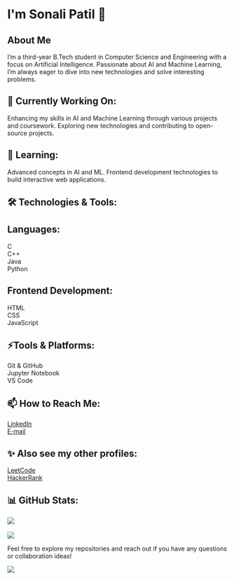 <!--
**Sonali2314/Sonali2314** is a ✨ _special_ ✨ repository because its `README.md` (this file) appears on your GitHub profile.

Here are some ideas to get you started:

- 🔭 I’m currently working on ...
- 🌱 I’m currently learning ...
- 👯 I’m looking to collaborate on ...
- 🤔 I’m looking for help with ...
- 💬 Ask me about ...
- 📫 How to reach me: ...
- 😄 Pronouns: ...
- ⚡ Fun fact: ...
-->
# I'm Sonali Patil 👋
## About Me
I’m a third-year B.Tech student in Computer Science and Engineering with a focus on Artificial Intelligence. Passionate about AI and Machine Learning, I’m always eager to dive into new technologies and solve interesting problems.

## 🔭 Currently Working On:
Enhancing my skills in AI and Machine Learning through various projects and coursework.
Exploring new technologies and contributing to open-source projects.

## 🌱 Learning:
Advanced concepts in AI and ML.
Frontend development technologies to build interactive web applications.

## 🛠️ Technologies & Tools:

## Languages:
C<br/>
C++<br/>
Java<br/>
Python

## Frontend Development:
HTML<br/>
CSS<br/>
JavaScript

## ⚡Tools & Platforms:
Git & GitHub<br/>
Jupyter Notebook<br/>
VS Code

## 📫 How to Reach Me:
[LinkedIn](https://www.linkedin.com/in/sonali-patil-662388257?utm_source=share&utm_campaign=share_via&utm_content=profile&utm_medium=android_app)<br/>
[E-mail](sonaligolden23@gmail.com)

## ✨ Also see my other profiles:
[LeetCode](https://leetcode.com/u/sonaligolden23/)<br/>
[HackerRank](https://www.hackerrank.com/profile/sonaligolden23)

## 📊 GitHub Stats:
![](https://github-readme-streak-stats.herokuapp.com/?user=Sonali2314&theme=dark&hide_border=false)<br/><br/>
![](https://github-readme-stats.vercel.app/api/top-langs/?username=Sonali2314&theme=dark&hide_border=false&include_all_commits=false&count_private=false&layout=compact)<br/>
<!--SPRX77-->


<!---📂 Some of My Projects:
Project Name: A brief description of what this project does and the technologies used.
Another Project Name: A brief description of what this project does and the technologies used.
-->
Feel free to explore my repositories and reach out if you have any questions or collaboration ideas!

![](https://img.shields.io/badge/:badgeContent?style=social&logoColor=2E8B57&label=Profile%20Activity&color=2E8B57)

